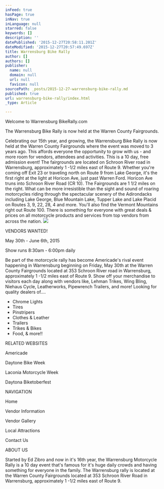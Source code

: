 ```yaml
---
inFeed: true
hasPage: true
inNav: true
inLanguage: null
starred: false
keywords: []
description: ''
datePublished: '2015-12-27T20:58:11.201Z'
dateModified: '2015-12-27T20:57:49.697Z'
title: Warrensburg Bike Rally
author: []
authors: []
publisher:
  name: null
  domain: null
  url: null
  favicon: null
sourcePath: _posts/2015-12-27-warrensburg-bike-rally.md
published: true
url: warrensburg-bike-rally/index.html
_type: Article

---
```

Welcome to Warrensburg BikeRally.com

The Warrensburg Bike Rally is now held at the Warren County Fairgrounds. 

Celebrating our 15th year, and growing, the Warrensburg Bike Rally is now held at the Warren County Fairgrounds where the event was moved to 3 years ago. This affords everyone the opportunity to grow with us - and more room for vendors, attendees and activities. This is a 10 day, free admission event! 
The fairgrounds are located on Schroon River road in Warrensburg, approximately 1 -1/2 miles east of Route 9\. Whether you're coming off Exit 23 or traveling north on Route 9 from Lake George, it's the first right at the light at Horicon Ave, just past Warren Ford. Horicon Ave truns into Schroon River Road (CR 10). The Fairgrounds are 1 1/2 miles on the right.
What can be more irresistible than the sight and sound of roaring motorcycles riding through the spectacular scenery of the Adirondacks including Lake George, Blue Mountain Lake, Tupper Lake and Lake Placid on Routes 3, 9, 22, 28, 4 and more. You'll also find the Vermont Mountains right out Route 100\. There is something for everyone with great deals & prices on all motorcycle products and services from top vendors from across the nation.
![](https://the-grid-user-content.s3-us-west-2.amazonaws.com/3869ca0a-4401-48d2-846c-cf5e68731c7e.jpg)

VENDORS WANTED!

May 30th - June 6th, 2015 

Show runs 8:30am - 6:00pm daily 

Be part of the motorcycle rally has become Americade's rival event happening in Warrensburg beginning on Friday, May 30th at the Warren County Fairgrounds located at 353 Schroon River road in Warrensburg, approximately 1 -1/2 miles east of Route 9\.
Show off your merchandise to visitors each day along with vendors like, Lehman Trikes, Wing Bling, Niehaus Cycle, Leatherworks, Pipewrench Trailers, and more! Looking for quality dealers of.... 

* Chrome
Lights 
* Tires 
* Pinstripers 
* Clothes & Leather 
* Trailers 
* Trikes & Bikes 
* Food, & more!!

RELATED WEBSITES

Americade 

Daytone Bike Week 

Laconia Motorcycle Week 

Daytona Biketoberfest

NAVIGATION 

Home 

Vendor Information 

Vendor Gallery 

Local Attractions 

Contact Us

ABOUT US

Started by Ed Zibro and now in it's 16th year, the Warrensburg Motorcycle Rally is a 10 day event that's famous for it's huge daily crowds and having something for everyone in the family. The Warrensburg rally is located at the Warren County Fairgrounds located at 353 Schroon River Road in Warrensburg, approximately 1 -1/2 miles east of Route 9\.
